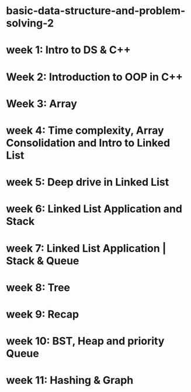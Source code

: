# basic-data-structure-and-problem-solving-2

# week 1: Intro to DS & C++

# Week 2: Introduction to OOP in C++

# Week 3: Array

# week 4: Time complexity, Array Consolidation and Intro to Linked List 

# week 5: Deep drive in Linked List

# week 6: Linked List Application and Stack

# week 7: Linked List Application | Stack & Queue

# week 8: Tree 

# week 9: Recap

# week 10: BST, Heap and priority Queue 

# week 11: Hashing & Graph 


